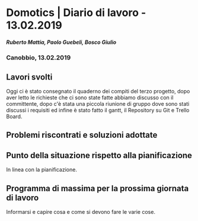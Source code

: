 # Domotics | Diario di lavoro - 13.02.2019

##### Ruberto Mattia, Paolo Guebeli, Bosco Giulio

### Canobbio, 13.02.2019

## Lavori svolti

Oggi ci è stato consegnato il quaderno dei compiti del terzo progetto, dopo aver letto le richieste che ci sono state fatte abbiamo discusso con il committente, dopo c'è stata una piccola riunione di gruppo dove sono stati discussi i requisiti ed infine è stato fatto il gantt, il Repository su Git e Trello Board.


##  Problemi riscontrati e soluzioni adottate


##  Punto della situazione rispetto alla pianificazione
In linea con la pianificazione.


## Programma di massima per la prossima giornata di lavoro
Informarsi e capire cosa e come si devono fare le varie cose.
